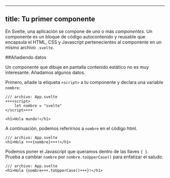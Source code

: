 <!-- ---
title: Your first component
--- -->
---
title: Tu primer componente
---

<!-- In Svelte, an application is composed from one or more _components_. A component is a reusable self-contained block of code that encapsulates HTML, CSS and JavaScript that belong together, written into a `.svelte` file. The `App.svelte` file, open in the code editor to the right, is a simple component. -->
En Svelte, una aplicación se compone de uno o más _componentes_. Un componente es un bloque de código autocontenido y reusable que encapsula el HTML, CSS y Javascript pertenecientes al componente en un mismo archivo `.svelte`.

<!-- ## Adding data -->
##Añadiendo datos
<!-- TODO: anglicism markup html -->
<!-- A component that just renders some static markup isn't very interesting. Let's add some data. -->
Un componente que dibuje en pantalla contenido estático no es muy interesante. Añadamos algunos datos.

<!-- First, add a script tag to your component and declare a `name` variable: -->
Primero, añade la etiqueta `<script>` a tu componente y declara una variable `nombre`:

<!-- ```svelte
/// file: App.svelte
+++<script>
    let name = 'Svelte';
</script>+++

<h1>Hello world!</h1>
``` -->
```svelte
/// archivo: App.svelte
+++<script>
    let nombre = "svelte"
</script>+++

<h1>Hola mundo!</h1>
```
<!-- Then, we can refer to `name` in the markup: -->
A continuación, podemos referirnos a `nombre` en el código html.

<!-- ```svelte
/// file: App.svelte
<h1>Hello +++{name}+++!</h1>
``` -->
```svelte
/// archivo: App.svelte
<h1>Hola +++{nombre}+++!</h1>
```
<!-- TODO: anglicism {} llaves -->
<!-- Inside the curly braces, we can put any JavaScript we want. Try changing `name` to `name.toUpperCase()` for a shoutier greeting. -->
Podemos poner el Javascript que queramos dentro de las llaves `{ }`. Prueba a cambiar `nombre` por `nombre.toUpperCase()` para enfatizar el saludo.
<!-- ```svelte
/// file: App.svelte
<h1>Hello {name+++.toUpperCase()+++}!</h1>
``` -->
```svelte
/// archivo: App.svelte
<h1>Hola {nombre+++.toUpperCase()+++}!</h1>
```